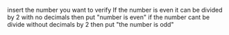 insert the number you want to verify 
If the number is even it can be divided by 2 with no decimals 
then put "number is even"
if the number cant be divide without decimals  by 2 
then put "the number is odd" 
